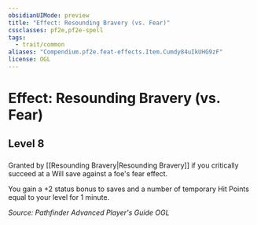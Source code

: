 ```yaml
---
obsidianUIMode: preview
title: "Effect: Resounding Bravery (vs. Fear)"
cssclasses: pf2e,pf2e-spell
tags:
  - trait/common
aliases: "Compendium.pf2e.feat-effects.Item.Cumdy84uIkUHG9zF"
license: OGL
---
```

# Effect: Resounding Bravery (vs. Fear)
## Level 8
### 






Granted by [[Resounding Bravery|Resounding Bravery]] if you critically succeed at a Will save against a foe's fear effect.

You gain a +2 status bonus to saves and a number of temporary Hit Points equal to your level for 1 minute.

*Source: Pathfinder Advanced Player's Guide*
*OGL*